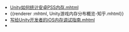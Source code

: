 - [Unity如何统计安卓PSS内存.mhtml](../assets/Unity如何统计安卓PSS内存？_-_知乎_1696855662543_0.mhtml)
- {{renderer :mhtml, Unity游戏内存分布概览-知乎.mhtml}}
- [写给Unity开发者的iOS内存调试指南.mhtml](../assets/写给Unity开发者的iOS内存调试指南_1696904393183_0.mhtml)
-